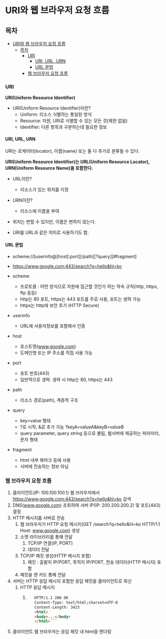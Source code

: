 # URI와 웹 브라우저 요청 흐름

## 목차
- [URI와 웹 브라우저 요청 흐름](#uri와-웹-브라우저-요청-흐름)
  - [목차](#목차)
    - [URI](#uri)
      - [URI, URL, URN](#uri-url-urn)
      - [URL 문법](#url-문법)
    - [웹 브라우저 요청 흐름](#웹-브라우저-요청-흐름)


### URI

**URI(Uniform Resource Identifier)**

- URI(Uniform Resource Identifier)이란?
  - Uniform: 리소스 식별하는 통일된 방식
  - Resource: 자원, URI로 식별할 수 있는 모든 것(제한 없음)
  - Identifier: 다른 항목과 구분하는데 필요한 정보

#### URI, URL, URN

URI는 로케이터(locator), 이름(name) 또는 둘 다 추가로 분류될 수 있다.

**URI(Uniform Resource Identifier)는 URL(Uniform Resource Locator), URN(Uniform Resource Name)을 포함한다.**

- URL이란?
  - 리소스가 있는 위치를 지정
- URN이란?
  - 리소스에 이름을 부여

- 위치는 변할 수 있지만, 이름은 변하지 않는다.
- URI를 URL과 같은 의미로 사용하기도 함.

#### URL 문법

- scheme://[userinfo@]host[:port][/path][?query][#fragment]
- https://www.google.com:443/search?q=hello&hl=ko

- scheme
  - 프로토콜 : 어떤 방식으로 자원에 접근할 것인가 하는 약속 규칙(http, https, ftp 등등)
  - http는 80 포트, https는 443 포트를 주로 사용, 포트는 생략 가능
  - https는 http에 보안 추가 (HTTP Secure)
- userinfo
  - URL에 사용자정보를 포함해서 인증
- host
  - 호스트명(www.google.com)
  - 도메인명 또는 IP 주소를 직접 사용 가능
- port
  - 포트 번호(443)
  - 일반적으로 생략. 생략 시 http는 80, https는 443
- path
  - 리소스 경로(path), 계층적 구조
- query
  - key=value 형태
  - ?로 시작, &로 추가 가능 ?keyA=valueA&keyB=valueB
  - query parameter, query string 등으로 불림, 웹서버에 제공하는 파라미터, 문자 형태
- fragment
  - html 내부 북마크 등에 사용
  - 서버에 전송하는 정보 아님

### 웹 브라우저 요청 흐름

1. 클라이언트(IP: 100.100.100.1) 웹 브라우저에서 https://www.google.com:443/search?q=hello&hl=ko 검색
2. DNS(www.google.com) 조회하여 서버 IP(IP: 200.200.200.2) 및 포트(443) 결정
3. HTTP 메시지를 서버로 전송
   1. 웹 브라우저가 HTTP 요청 메시지(GET /search?q=hello&hl=ko HTTP/1.1 Host: www.google.com) 생성
   2. 소켓 라이브러리를 통해 전달
      1. TCP/IP 연결(IP, PORT)
      2. 데이터 전달
   3. TCP/IP 패킷 생성(HTTP 메시지 포함)
      1. 패킷 : 출발지 IP/PORT, 목적지 IP/PORT, 전송 데이터(HTTP 메시지) 포함
   4. 패킷을 랜 카드 통해 전달
4. 서버는 HTTP 응답 메시지 포함한 응답 패킷을 클라이언트로 회신
   1. HTTP 응답 메시지
      1. ```html
            HTTP/1.1 200 OK
            Content-Type: text/html;charset=UTF-8
            Content-Length: 3423
            <html>
            <body>...</body>
            </html>```
5. 클라이언트 웹 브라우저는 응답 패킷 내 html을 렌더링